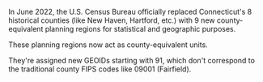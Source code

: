 In June 2022, the U.S. Census Bureau officially replaced Connecticut's 8 historical counties (like New Haven, Hartford, etc.) with 9 new county-equivalent planning regions for statistical and geographic purposes.

These planning regions now act as county-equivalent units.

They're assigned new GEOIDs starting with 91, which don't correspond to the traditional county FIPS codes like 09001 (Fairfield).